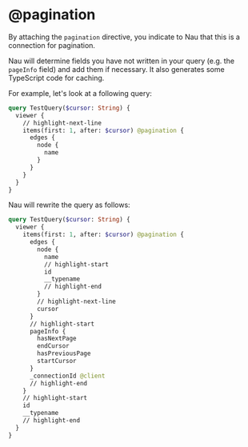 # @pagination

By attaching the `pagination` directive, you indicate to Nau that this is a connection for pagination.

Nau will determine fields you have not written in your query (e.g. the `pageInfo` field) and add them if necessary. It also generates some TypeScript code for caching.

For example, let's look at a following query:
```graphql
query TestQuery($cursor: String) {
  viewer {
    // highlight-next-line
    items(first: 1, after: $cursor) @pagination {
      edges {
        node {
          name
        }
      }
    }
  }
}
```
Nau will rewrite the query as follows:
```graphql
query TestQuery($cursor: String) {
  viewer {
    items(first: 1, after: $cursor) @pagination {
      edges {
        node {
          name
          // highlight-start
          id
          __typename
          // highlight-end
        }
        // highlight-next-line
        cursor
      }
      // highlight-start
      pageInfo {
        hasNextPage
        endCursor
        hasPreviousPage
        startCursor
      }
      _connectionId @client
      // highlight-end
    }
    // highlight-start
    id
    __typename
    // highlight-end
  }
}
```
